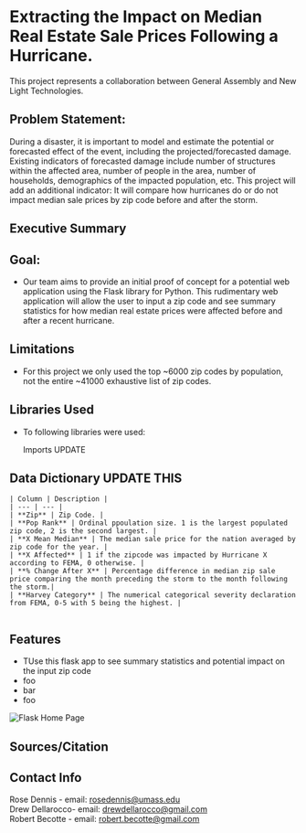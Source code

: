 
# Extracting the Impact on Median Real Estate Sale Prices Following a Hurricane.
This project represents a collaboration between General Assembly and New Light Technologies.

## Problem Statement:

During a disaster, it is important to model and estimate the potential or forecasted effect of the event, including the projected/forecasted damage.
Existing indicators of forecasted damage include number of structures within the affected area, number of people in the area, number of households, demographics of the impacted population, etc.
This project will add an additional indicator: It will compare how hurricanes do or do not impact median sale prices by zip code before and after the storm.

## Executive Summary
 
## Goal:
- Our team aims to provide an initial proof of concept for a potential web application using the Flask library for Python. This rudimentary web application will allow the user to input a zip code and see summary statistics for how median real estate prices were affected before and after a recent hurricane. 

## Limitations
- For this project we only used the top ~6000 zip codes by population, not the entire ~41000 exhaustive list of zip codes.

## Libraries Used

- To following libraries were used:

<ol> Imports UPDATE </ol>

## Data Dictionary UPDATE THIS
```
| Column | Description |
| --- | --- |
| **Zip** | Zip Code. |
| **Pop Rank** | Ordinal ppoulation size. 1 is the largest populated zip code, 2 is the second largest. |
| **X Mean Median** | The median sale price for the nation averaged by zip code for the year. |
| **X Affected** | 1 if the zipcode was impacted by Hurricane X according to FEMA, 0 otherwise. |
| **% Change After X** | Percentage difference in median zip sale price comparing the month preceding the storm to the month following the storm.|
| **Harvey Category** | The numerical categorical severity declaration from FEMA, 0-5 with 5 being the highest. |
 
```
 

## Features
 
* TUse this flask app to see summary statistics and potential impact on the input zip code<br>
* foo<br> 
* bar <br>
* foo <br>



![Flask Home Page](./flask_home.png)
 

## Sources/Citation



## Contact Info

Rose Dennis - email: rosedennis@umass.edu<br>
Drew Dellarocco- email: drewdellarocco@gmail.com <br>
Robert Becotte - email: robert.becotte@gmail.com <br>
